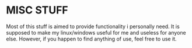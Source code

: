 # MISC STUFF
Most of this stuff is aimed to provide functionality i personally need. It is supposed to make my linux/windows useful for me and useless for anyone else. However, if you happen to find anything of use, feel free to use it.


